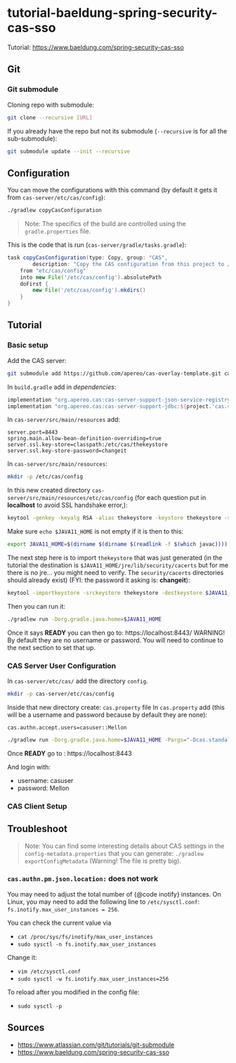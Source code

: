 # tutorial-baeldung-spring-security-cas-sso
Tutorial: https://www.baeldung.com/spring-security-cas-sso

## Git
### Git submodule
Cloning repo with submodule: 
```bash
git clone --recursive [URL]
```
If you already have the repo but not its submodule (`--recursive` is for all the sub-submodule):
```bash
git submodule update --init --recursive
```

## Configuration
You can move the configurations with this command (by default it gets it from `cas-server/etc/cas/config`): 
```bash
./gradlew copyCasConfiguration
```
> Note: The specifics of the build are controlled using the `gradle.properties` file.

This is the code that is run (`cas-server/gradle/tasks.gradle`): 
```groovy
task copyCasConfiguration(type: Copy, group: "CAS",
        description: "Copy the CAS configuration from this project to /etc/cas/config") {
    from "etc/cas/config"
    into new File('/etc/cas/config').absolutePath
    doFirst {
        new File('/etc/cas/config').mkdirs()
    }
}
```

## Tutorial
### Basic setup
Add the CAS server: 
```bash
git submodule add https://github.com/apereo/cas-overlay-template.git cas-server
```
In `build.gradle` add in *dependencies*: 
```groovy
implementation "org.apereo.cas:cas-server-support-json-service-registry:${project.'cas.version'}"
implementation "org.apereo.cas:cas-server-support-jdbc:${project.'cas.version'}"
```
In `cas-server/src/main/resources` add: 
```properties
server.port=8443
spring.main.allow-bean-definition-overriding=true
server.ssl.key-store=classpath:/etc/cas/thekeystore
server.ssl.key-store-password=changeit
```
In `cas-server/src/main/resources`:
```bash
mkdir -p /etc/cas/config
```
In this new created directory `cas-server/src/main/resources/etc/cas/config` (for each question put in **localhost** to avoid SSL handshake error,): 
```bash
keytool -genkey -keyalg RSA -alias thekeystore -keystore thekeystore -storepass changeit -validity 360 -keysize 2048
```
Make sure `echo $JAVA11_HOME` is not empty if it is then to this: 
```bash
export JAVA11_HOME=$(dirname $(dirname $(readlink -f $(which javac))))
```
The next step here is to import `thekeystore` that was just generated (in the tutorial the destination is `$JAVA11_HOME/jre/lib/security/cacerts` but for me there is no jre... you might need to verify. The `security/cacerts` directories should already exist) (FYI: the password it asking is: **changeit**): 
```bash
keytool -importkeystore -srckeystore thekeystore -destkeystore $JAVA11_HOME/lib/security/cacerts
```
Then you can run it: 
```bash
./gradlew run -Dorg.gradle.java.home=$JAVA11_HOME
```
Once it says **READY** you can then go to: https://localhost:8443/
WARNING! By default they are no username or password. You will need to continue to the next section to set that up.
### CAS Server User Configuration
In `cas-server/etc/cas/` add the directory `config`.
```bash
mkdir -p cas-server/etc/cas/config
```
Inside that new directory create: `cas.property` file
In `cas.property` add (this will be a username and password because by default they are none): 
```properties
cas.authn.accept.users=casuser::Mellon
```
```bash
./gradlew run -Dorg.gradle.java.home=$JAVA11_HOME -Pargs="-Dcas.standalone.configurationDirectory=/cas-server/src/main/resources/etc/cas/config"
```
Once **READY** go to : https://localhost:8443

And login with:
- username: casuser
- password: Mellon
### CAS Client Setup

## Troubleshoot
> Note: You can find some interesting details about CAS settings in the `config-metadata.properties` that you can generate: `./gradlew exportConfigMetadata` (Warning! The file is pretty big).
### `cas.authn.pm.json.location:` does not work
You may need to adjust the total number of {@code inotify} instances. On Linux, you may need to add the
following line to `/etc/sysctl.conf`: `fs.inotify.max_user_instances = 256`.

You can check the current value via 
- `cat /proc/sys/fs/inotify/max_user_instances`
- `sudo sysctl -n fs.inotify.max_user_instances`

Change it: 
- `vim /etc/sysctl.conf`
- `sudo sysctl -w fs.inotify.max_user_instances=256`

To reload after you modified in the config file:
- `sudo sysctl -p`

## Sources
- https://www.atlassian.com/git/tutorials/git-submodule
- https://www.baeldung.com/spring-security-cas-sso
